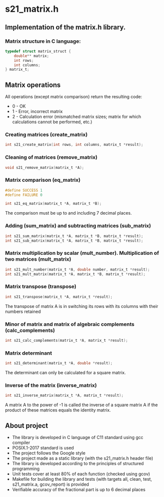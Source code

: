 # s21_matrix.h
## Implementation of the matrix.h library.

### Matrix structure in C language:

```c
typedef struct matrix_struct {
    double** matrix;
    int rows;
    int columns;
} matrix_t;
```
## Matrix operations

All operations (except matrix comparison) return the resulting code:  
- 0 - OK
- 1 - Error, incorrect matrix
- 2 - Calculation error (mismatched matrix sizes; matrix for which calculations cannot be performed, etc.)

### Creating matrices (create_matrix)

```c
int s21_create_matrix(int rows, int columns, matrix_t *result);
```

### Cleaning of matrices (remove_matrix)

```c
void s21_remove_matrix(matrix_t *A);
```

### Matrix comparison (eq_matrix)

```c
#define SUCCESS 1  
#define FAILURE 0  

int s21_eq_matrix(matrix_t *A, matrix_t *B);
```

The comparison must be up to and including 7 decimal places.  

### Adding (sum_matrix) and subtracting matrices (sub_matrix)

```c
int s21_sum_matrix(matrix_t *A, matrix_t *B, matrix_t *result);
int s21_sub_matrix(matrix_t *A, matrix_t *B, matrix_t *result);
```

### Matrix multiplication by scalar (mult_number). Multiplication of two matrices (mult_matrix)

```c
int s21_mult_number(matrix_t *A, double number, matrix_t *result);
int s21_mult_matrix(matrix_t *A, matrix_t *B, matrix_t *result);
```

### Matrix transpose (transpose)

```c
int s21_transpose(matrix_t *A, matrix_t *result);
```

The transpose of matrix A is in switching its rows with its columns with their numbers retained   

### Minor of matrix and matrix of algebraic complements (calc_complements)

```c
int s21_calc_complements(matrix_t *A, matrix_t *result);
```

### Matrix determinant

```c
int s21_determinant(matrix_t *A, double *result);
```
The determinant can only be calculated for a square matrix.  

### Inverse of the matrix (inverse_matrix)  

```c
int s21_inverse_matrix(matrix_t *A, matrix_t *result);
```

A matrix A to the power of -1 is called the inverse of a square matrix A if the product of these matrices equals the identity matrix.  

## About project

- The library is developed in C language of C11 standard using gcc compiler
- POSIX.1-2017 standard is used
- The project follows the Google style
- The project made as a static library (with the s21_matrix.h header file)
- The library is developed according to the principles of structured programming
- Unit tests cover at least 80% of each function (checked using gcov)
- Makefile for building the library and tests (with targets all, clean, test, s21_matrix.a, gcov_report) is provided
- Verifiable accuracy of the fractional part is up to 6 decimal places


